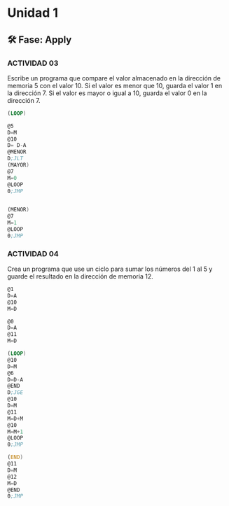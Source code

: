 # Unidad 1

## 🛠 Fase: Apply

### ACTIVIDAD 03

Escribe un programa que compare el valor almacenado en la dirección de memoria 5 con el valor 10. Si el valor es menor que 10, guarda el valor 1 en la dirección 7. Si el valor es mayor o igual a 10, guarda el valor 0 en la dirección 7.

```asm
(LOOP)

@5
D=M
@10
D= D-A
@MENOR
D;JLT
(MAYOR)
@7
M=0
@LOOP
0;JMP


(MENOR)
@7
M=1
@LOOP
0;JMP
```

### ACTIVIDAD 04

Crea un programa que use un ciclo para sumar los números del 1 al 5 y guarde el resultado en la dirección de memoria 12.

``` asm
@1    
D=A
@10     
M=D

@0     
D=A
@11     
M=D

(LOOP)
@10     
D=M
@6
D=D-A   
@END
D;JGE  
@10     
D=M
@11   
M=D+M
@10   
M=M+1
@LOOP  
0;JMP

(END)
@11    
D=M
@12
M=D
@END    
0;JMP
```
